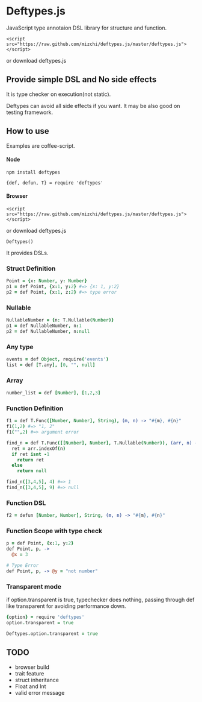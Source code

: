 # Deftypes.js

JavaScript type annotaion DSL library for structure and function.

```
<script src="https://raw.github.com/mizchi/deftypes.js/master/deftypes.js"></script>
```

or download deftypes.js


## Provide simple DSL and No side effects

It is type checker on execution(not static).

Deftypes can avoid all side effects if you want. It may be also good on testing framework.


## How to use

Examples are coffee-script.


#### Node

```
npm install deftypes
```

```
{def, defun, T} = require 'deftypes'
```

#### Browser

```
<script src="https://raw.github.com/mizchi/deftypes.js/master/deftypes.js"></script>
```

or download deftypes.js

```
Deftypes()
```

It provides DSLs.

### Struct Definition

```coffee
Point = {x: Number, y: Number}
p1 = def Point, {x:1, y:2} #=> {x: 1, y:2}
p2 = def Point, {x:1, z:2} #=> type error
```

### Nullable

```coffee
NullableNumber = {n: T.Nullable(Number)}
p1 = def NullableNumber, n:1
p2 = def NullableNumber, n:null
```

### Any type

```coffee
events = def Object, require('events')
list = def [T.any], [0, "", null]
```

### Array

```coffee
number_list = def [Number], [1,2,3]
```

### Function Definition

```coffee
f1 = def T.Func([Number, Number], String), (m, n) -> "#{m}, #{n}"
f1(1,2) #=> "1, 2"
f1("",2) #=> argument error
```

```coffee
find_n = def T.Func([[Number], Number], T.Nullable(Number)), (arr, n) ->
  ret = arr.indexOf(n)
  if ret isnt -1
    return ret
  else
    return null

find_n([3,4,5], 4) #=> 1
find_n([3,4,5], 9) #=> null
```

### Function DSL

```coffee
f2 = defun [Number, Number], String, (m, n) -> "#{m}, #{n}"
```


### Function Scope with type check

```coffee
p = def Point, {x:1, y:2}
def Point, p, ->
  @x = 3

# Type Error
def Point, p, -> @y = "not number"
```

### Transparent mode

if option.transparent is true, typechecker does nothing, passing through def like transparent for avoiding performance down.

```coffee
{option} = require 'deftypes'
option.transparent = true
```

```coffee
Deftypes.option.transparent = true
```

## TODO

- browser build
- trait feature
- struct inheritance
- Float and Int
- valid error message
